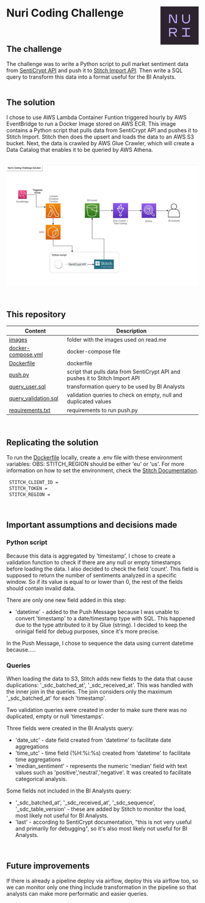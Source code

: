 # Nuri Coding Challenge <img align="right" width="100" height="100" src="images/logo.jpeg">
<br />

## The challenge

The challenge was to write a Python script to pull market sentiment data from [SentiCrypt API](https://senticrypt.com/) and push it to [Stitch Import API](https://www.stitchdata.com/docs/developers/import-api/). Then write a SQL query to transform this data into a format useful for the BI Analysts. <br /><br />

## The solution

I chose to use AWS Lambda Container Funtion triggered hourly by AWS EventBridge to run a Docker Image stored on AWS ECR. This image contains a Python script that pulls data from SentiCrypt API and pushes it to Stitch Import. Stitch then does the upsert and loads the data to an AWS S3 bucket. Next, the data is crawled by AWS Glue Crawler, which will create a Data Catalog that enables it to be queried by AWS Athena. <br /><br />

![Solution's Archictecture](images/architecture.jpeg)

<br />

## This repository 

| Content                  | Description |
| ------                   | ------ |
| [images]()               | folder with the images used on read.me |
| [docker-compose.yml]()   | docker-compose file |
| [Dockerfile]()           | dockerfile |
| [push.py]()              | script that pulls data from SentiCrypt API and pushes it to Stitch Import API |
| [query_user.sql]()       | transformation query to be used by BI Analysts |
| [query_validation.sql]() | validation queries to check on empty, null and duplicated values |
| [requirements.txt]()     | requirements to run push.py|

<br />

## Replicating the solution 

To run the [Dockerfile](Dockerfile) locally, create a .env file with these environment variables:
OBS: STITCH_REGION should be either 'eu' or 'us'. For more information on how to set the environment, check the [Stitch Documentation](https://www.stitchdata.com/docs/developers/import-api/guides/quick-start).<br />
```
 STITCH_CLIENT_ID = 
 STITCH_TOKEN = 
 STITCH_REGION = 
```

<br />

## Important assumptions and decisions made 

### Python script

Because this data is aggregated by 'timestamp', I chose to create a validation function to check if there are any null or empty timestamps before loading the data. I also decided to check the field 'count'. This field is supposed to return the number of sentiments analyzed in a specific window. So if its value is equal to or lower than 0, the rest of the fields should contain invalid data.

There are only one new field added in this step:
- 'datetime' - added to the Push Message because I was unable to convert 'timestamp' to a date/timestamp type with SQL. This happened due to the type attributed to it by Glue (string). I decided to keep the orinigal field for debug purposes, since it's more precise. 

In the Push Message, I chose to sequence the data using current datetime because.....


### Queries

When loading the data to S3, Stitch adds new fields to the data that cause duplications: '_sdc_batched_at', '_sdc_received_at'. This was handled with the inner join in the queries. The join considers only the maximum '_sdc_batched_at' for each 'timestamp'.

Two validation queries were created in order to make sure there was no duplicated, empty or null 'timestamps'.

Three fields were created in the BI Analysts query:
 - 'date_utc' - date field created from 'datetime' to facilitate date aggregations
 - 'time_utc' - time field (%H:%i:%s) created from 'datetime' to facilitate time aggregations
 - 'median_sentiment' - represents the numeric 'median' field with text values such as 'positive','neutral','negative'. It was created to facilitate categorical analysis. 

Some fields not included in the BI Analysts query:
 - '_sdc_batched_at', '_sdc_received_at', '_sdc_sequence', '_sdc_table_version' - these are added by Stitch to monitor the load, most likely not useful for BI Analysts.
 - 'last' - according to SentiCrypt documentation, "this is not very useful and primarily for debugging", so it's also most likely not useful for BI Analysts.

<br />

## Future improvements

If there is already a pipeline deploy via airflow, deploy this via airflow too, so we can monitor only one thing
Include transformation in the pipeline so that analysts can make more performatic and easier queries.

